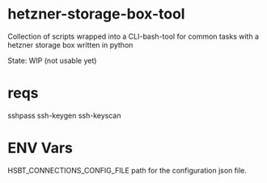 # hetzner-storage-box-tool
Collection of scripts wrapped into a CLI-bash-tool for common tasks with a hetzner storage box written in python

State: WIP (not usable yet)


# reqs
sshpass
ssh-keygen
ssh-keyscan


# ENV Vars

HSBT_CONNECTIONS_CONFIG_FILE path for the configuration json file.